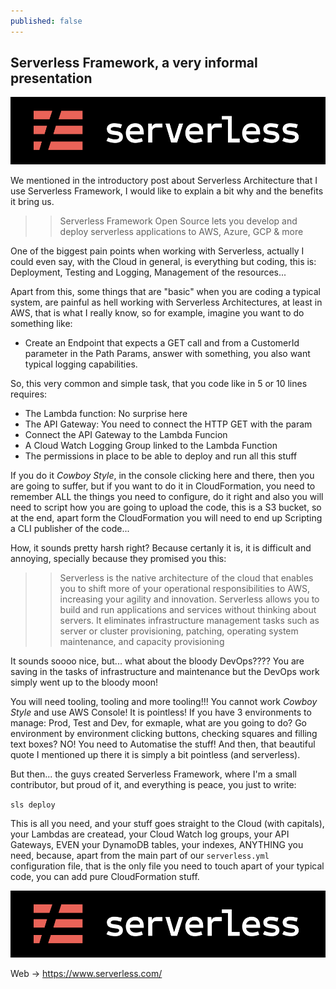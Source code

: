 ```yaml
---
published: false
---
```

## Serverless Framework, a very informal presentation

![serverless](/images/serverless/serverless.png)

We mentioned in the introductory post about Serverless Architecture that I use Serverless Framework, I would like to explain a bit why and the benefits it bring us.

>> Serverless Framework Open Source lets you develop and deploy serverless applications to AWS, Azure, GCP & more

One of the biggest pain points when working with Serverless, actually I could even say, with the Cloud in general, is everything but coding, this is: Deployment, Testing and Logging, Management of the resources...

Apart from this, some things that are "basic" when you are coding a typical system, are painful as hell working with Serverless Architectures, at least in AWS, that is what I really know, so for example, imagine you want to do something like:

* Create an Endpoint that expects a GET call and from a CustomerId parameter in the Path Params, answer with something, you also want typical logging capabilities.

So, this very common and simple task, that you code like in 5 or 10 lines requires:

 * The Lambda function: No surprise here
 * The API Gateway: You need to connect the HTTP GET with the param
 * Connect the API Gateway to the Lambda Funcion
 * A Cloud Watch Logging Group linked to the Lambda Function
 * The permissions in place to be able to deploy and run all this stuff

If you do it *Cowboy Style*, in the console clicking here and there, then you are going to suffer, but if you want to do it in CloudFormation, you need to remember ALL the things you need to configure, do it right and also you will need to script how you are going to upload the code, this is a S3 bucket, so at the end, apart form the CloudFormation you will need to end up Scripting a CLI publisher of the code...

How, it sounds pretty harsh right? Because certanly it is, it is difficult and annoying, specially because they promised you this:

>> Serverless is the native architecture of the cloud that enables you to shift more of your operational responsibilities to AWS, increasing your agility and innovation. Serverless allows you to build and run applications and services without thinking about servers. It eliminates infrastructure management tasks such as server or cluster provisioning, patching, operating system maintenance, and capacity provisioning

It sounds soooo nice, but... what about the bloody DevOps???? You are saving in the tasks of infrastructure and maintenance but the DevOps work simply went up to the bloody moon! 

You will need tooling, tooling and more tooling!!! You cannot work *Cowboy Style* and use AWS Console! It is pointless! If you have 3 environments to manage: Prod, Test and Dev, for exmaple, what are you going to do? Go environment by environment clicking buttons, checking squares and filling text boxes? NO! You need to Automatise the stuff! And then, that beautiful quote I mentioned up there it is simply a bit pointless (and serverless).

But then... the guys created Serverless Framework, where I'm a small contributor, but proud of it, and everything is peace, you just to write:

`sls deploy`

This is all you need, and your stuff goes straight to the Cloud (with capitals), your Lambdas are createad, your Cloud Watch log groups, your API Gateways, EVEN your DynamoDB tables, your indexes, ANYTHING you need, because, apart from the main part of our `serverless.yml` configuration file, that is the only file you need to touch apart of your typical code, you can add pure CloudFormation stuff.

![serverless](/images/serverless/serverless.png)  

Web -> https://www.serverless.com/

